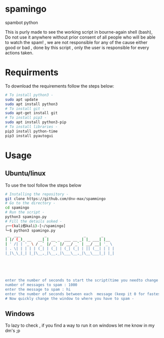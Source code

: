 # spamingo
spambot python
<p>
  This is purly made to see the working script in bourne-again shell (bash), Do not use it anywhere without prior consent of all people who will be able to watch the spam! , we are not responsible for any of the cause either good or bad , done by this script , only the user is responsible for every actions taken.
  </p>
 
<h1>Requirments</h1>
<p>
  To download the requirements follow the steps below:
  </p>
  
```bash
# To install python3 -
sudo apt update
sudo apt install python3
# To install git -
sudo apt-get install git
# To install pip3 -
sudo apt install python3-pip
# To install libraries -
pip3 install python-time
pip3 install pyautogui
```
<h1>Usage</h1>
<h2>Ubuntu/linux</h2>
<p>
  To use the tool follow the steps below
  </p>

```bash
# Installing the repository -
git clone https://github.com/dnv-max/spammingo
# Go to the directory -
cd spamingo
# Run the script -
python3 spamingo.py
# Fill the details asked -
┌──(kali㉿kali)-[~/spamingo]
└─$ python3 spamingo.py
 _  ___           _                 _       _     
| |/ (_)_ __   __| | __ _  ___ __ _| |_ ___| |__  
| ' /| | '_ \ / _` |/ _` |/ __/ _` | __/ __| '_ \ 
| . \| | | | | (_| | (_| | (_| (_| | || (__| | | |
|_|\_\_|_| |_|\__,_|\__,_|\___\__,_|\__\___|_| |_|
  
  
  
  
  
enter the number of seconds to start the script(time you needto change the window) : 5
number of messages to spam : 1000
enter the message to spam : hi
enter the number of seconds between each  message (keep it 0 for fastest spam)  : 0
# Now quickly change the window to where you have to spam -

```
<h2>Windows</h2>
<p>To lazy to check , if you find a way to run it on windows let me know in my dm's ;p </p>
